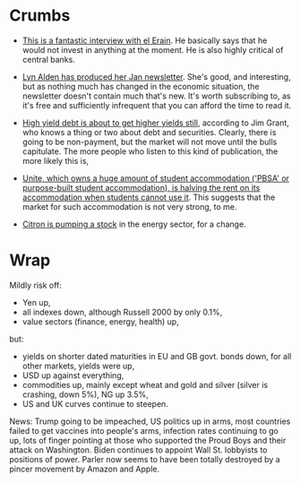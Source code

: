 # Crumbs

- [This is a fantastic interview with el Erain](https://themarket.ch/english/mohamed-el-erian-this-is-starting-to-get-to-dangerous-levels-ld.3371?mc_cid=238e55cb54&mc_eid=8d66df2c11).  He basically says that he would not invest in anything at the moment. He is also highly critical of central banks. 

- [Lyn Alden has produced her Jan newsletter](https://www.lynalden.com/january-2021-newsletter/). She's good, and interesting, but as nothing much has changed in the economic situation, the newsletter doesn't contain much that's new. It's worth subscribing to, as it's free and sufficiently infrequent that you can afford the time to read it.

- [High yield debt is about to get higher yields still](https://thesoundingline.com/anthony-canale-jim-grant-debt-covenants-worse-than-housing-bubble/), according to Jim Grant, who knows a thing or two about debt and securities. Clearly, there is going to be non-payment, but the market will not move until the bulls capitulate. The more people who listen to this kind of publication, the more likely this is,
- [Unite, which owns a huge amount of student accommodation ('PBSA' or purpose-built student accommodation), is halving the rent on its accommodation when students cannot use it](https://www.ft.com/content/0d00b2fa-f03c-4efb-a440-c0592d0f010a). This suggests that the market for such accommodation is not very strong, to me.
- [Citron is pumping a stock](https://seekingalpha.com/news/3650439-stem-stock-soars-citron-calls-most-compelling-alt-energy-stock) in the energy sector, for a change. 


# Wrap

Mildly risk off:

- Yen up,
- all indexes down, although Russell 2000 by only 0.1%,
- value sectors (finance, energy, health) up,

but: 

- yields on shorter dated maturities in EU and GB govt. bonds down, for all other markets, yields were up,
- USD up against everything,
- commodities up,  mainly except wheat and gold and silver (silver is crashing, down 5%), NG up 3.5%,
- US and UK curves continue to steepen.

News: Trump going to be impeached, US politics up in arms, most countries failed to get vaccines into people's arms, infection rates continuing to go up, lots of finger pointing at those who supported the Proud Boys and their attack on Washington. Biden continues to appoint Wall St. lobbyists to positions of power.  Parler now seems to have been totally destroyed by a pincer movement by Amazon and Apple.






